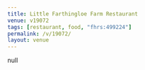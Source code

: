 ```yaml
---
title: Little Farthingloe Farm Restaurant
venue: v19072
tags: [restaurant, food, "fhrs:499224"]
permalink: /v/19072/
layout: venue
---
```

null